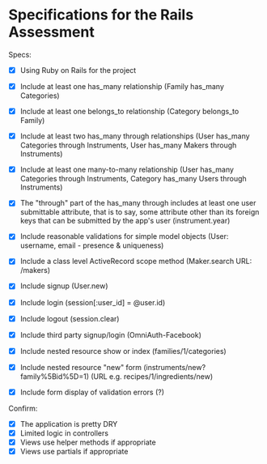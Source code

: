 # Specifications for the Rails Assessment

Specs:
- [x] Using Ruby on Rails for the project
- [x] Include at least one has_many relationship (Family has_many Categories)
- [x] Include at least one belongs_to relationship (Category belongs_to Family)
- [x] Include at least two has_many through relationships (User has_many Categories through Instruments, User has_many Makers through Instruments)
- [x] Include at least one many-to-many relationship (User has_many Categories through Instruments, Category has_many Users through Instruments)
- [x] The "through" part of the has_many through includes at least one user submittable attribute, that is to say, some attribute other than its foreign keys that can be submitted by the app's user (instrument.year)
- [x] Include reasonable validations for simple model objects (User: username, email - presence & uniqueness)
- [x] Include a class level ActiveRecord scope method (Maker.search URL: /makers)
- [x] Include signup (User.new)
- [x] Include login (session[:user_id] = @user.id)
- [x] Include logout (session.clear)
- [x] Include third party signup/login (OmniAuth-Facebook)
- [x] Include nested resource show or index (families/1/categories)

- [x] Include nested resource "new" form (instruments/new?family%5Bid%5D=1)
(URL e.g. recipes/1/ingredients/new)
- [x] Include form display of validation errors (?)

Confirm:
- [x] The application is pretty DRY
- [x] Limited logic in controllers
- [x] Views use helper methods if appropriate
- [x] Views use partials if appropriate